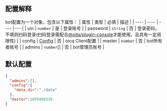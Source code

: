 ## 配置解释
bot配置为一个对象，包含以下属性：
| 属性 | 类型 | 必填 | 描述 |
| ---- | ---- | ---- |----|
| uin | `number` | 是 | 登录账号 |
| password | `string` | 否 | 登录密码，不填则扫码登录(扫码登录需配合[@oitq/plugin-console](/plugins/console)才能使用，且具有一定局限性) |
| config | [Config](https://oicqjs.github.io/oicq/interfaces/Config.html) | 否 | oicq Client配置 |
| master | `number` | 否 | bot所有者账号 |
| admins | `number`[] | 否 | bot管理员账号 |
## 默认配置
```json
{
  "admins":[],
  "config":{
    "data_dir":"./data"
  },
  "master":1659488338
}
```
